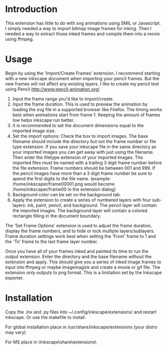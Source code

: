 # Introduction #

This extension has little to do with svg animations using SMIL or Javascript. I simply needed a way to import bitmap image frames for inking. Then I needed a way to extract those inked frames and compile them into a movie using ffmpeg.

# Usage #

Begin by using the 'Import/Create Frames' extension. I recommend starting with a new inkscape document when importing your pencil frames. But the new frames will not affect any existing layers. I like to create my pencil test using Pencil http://www.pencil-animation.org/
  1. Input the frame range you'd like to import/create.
  1. Input the frame duration. This is used to preview the animation by loading the svg file in a supported browser like Firefox. The timing works best when animations start from frame 1. Keeping the amount of frames low helps inkscape run better.
  1. It is recommended to set the document dimensions equal to the imported image size.
  1. Set the import options: Check the box to import images. The base filename should include the directory but not the frame number or file type extension. If you save your inkscape file in the same directory as your imported images you can get away with just using the filename. Then enter the filetype extension of your imported images. The imported files must be named with a trailing 3 digit frame number before the file extension. Frame numbers should be between 001 and 999. If the pencil images have more than a 3 digit frame number be sure to apend the first digits to the file name. (example: /home/inkscaper/frame00001.png would become /home/inkscaper/frame00 in the extension dialog)
  1. Background color can be set on the background tab.
  1. Apply the extension to create a series of numbered layers with four sub-layers: ink, paint, pencil, and background. The pencil layer will contain the imported images. The background layer will contain a colored rectangle filling in the document boundary.

The 'Set Frame Options' extension is used to adjust the frame duration, display the frame numbers, and to hide or lock multiple layers/sublayers.  Frame duration settings work best when setting the 'From' frame to 1 and the 'To' frame to the last frame layer number.

Once you have all of your frames inked and painted its time to run the output extension. Enter the directory and the base filename without the extension and apply. This should give you a series of inked image frames to input into ffmpeg or maybe imagemagick and create a movie or gif file. The extension only outputs to png format. This is a limitation set by the Inkscape exporter.

# Installation #

Copy the .inx and .py files into ~/.config/inkscape/extensions/ and restart inkscape.
Or use the makefile to install.

For global installation place in /usr/share/inkscape/extensions (your distro may vary)

For MS place in \Inkscape\share\extensions\